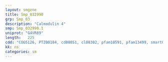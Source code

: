 ```yaml
---
layout: smgene
title: Smp_032990
grp: Smp_03
description: "Calmodulin 4"
smp: Smp_032990.1
uniprot: "G4VR89"
length:   225
cdd: "COG5126, PTZ00184, cd00051, cl08302, pfam10591, pfam13499, smart00027, smart00054"
kk: ns
categories: sm
---
```

